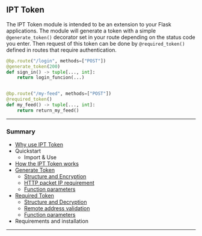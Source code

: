 ## IPT Token

The IPT Token module is intended to be an extension to your Flask applications. The module will generate a token with a simple `@generate_token()` decorator set in your route depending on the status code you enter. Then request of this token can be done by `@required_token()` defined in routes that require authentication.

```Python
@bp.route("/login", methods=["POST"])
@generate_token(200)
def sign_in() -> tuple[..., int]:
    return login_funcion(...)


@bp.route("/my-feed", methods=["POST"])
@required_token()
def my_feed() -> tuple[..., int]:
    return return_my_feed()
```
----
### Summary

- [Why use IPT Token](https://github.com/romuro-pauliv/IPT-Token#why-use-ipt-token)
- Quickstart
    - Import & Use
- [How the IPT Token works](https://github.com/romuro-pauliv/IPT-Token/blob/main/docs/md/IPT-Token-works.md)
- [Generate Token]()
    - [Structure and Encryption](https://github.com/romuro-pauliv/IPT-Token/blob/main/docs/md/IPT-Token-works.md#structure-and-encryption)
    - [HTTP packet IP requirement](https://github.com/romuro-pauliv/IPT-Token/blob/main/docs/md/IPT-Token-works.md#http-packet-ip-requirement)
    - [Function parameters](https://github.com/romuro-pauliv/IPT-Token/blob/main/docs/md/IPT-Token-works.md#function-parameters)
- [Required Token](https://github.com/romuro-pauliv/IPT-Token/blob/main/docs/md/IPT-Token-works.md#required-token)
    - [Structure and Decryption](https://github.com/romuro-pauliv/IPT-Token/blob/main/docs/md/IPT-Token-works.md#structure-and-decryption)
    - [Remote address validation](https://github.com/romuro-pauliv/IPT-Token/blob/main/docs/md/IPT-Token-works.md#remote-address-validation)
    - [Function parameters](https://github.com/romuro-pauliv/IPT-Token/blob/main/docs/md/IPT-Token-works.md#function-parameters-1)
- Requirements and installation

---

